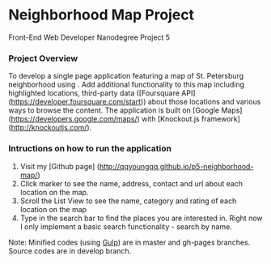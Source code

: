 # Neighborhood Map Project
Front-End Web Developer Nanodegree Project 5

### Project Overview  
To develop a single page application featuring a map of St. Petersburg neighborhood using .  Add additional functionality to this map including highlighted locations, third-party data ([Foursquare API] (https://developer.foursquare.com/start)) about those locations and various ways to browse the content. The application is built on [Google Maps] (https://developers.google.com/maps/) with [Knockout.js framework] (http://knockoutjs.com/).

### Intructions on how to run the application 
1. Visit my [Github page] (http://qqyoungqq.github.io/p5-neighborhood-map/)
2. Click marker to see the name, address, contact and url about each location on the map.
3. Scroll the List View to see the name, category and rating of each location on the map
4. Type in the search bar to find the places you are interested in. Right now I only implement a basic search functionality - search by name.

Note:
Minified codes (using [Gulp](http://gulpjs.com/)) are in master and gh-pages branches. Source codes are in develop branch. 

